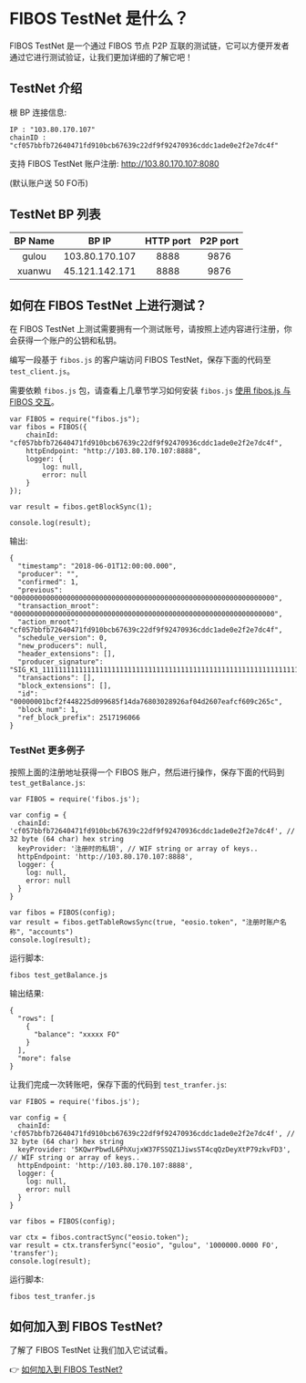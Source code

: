 # FIBOS TestNet 是什么？

FIBOS TestNet 是一个通过 FIBOS 节点 P2P 互联的测试链，它可以方便开发者通过它进行测试验证，让我们更加详细的了解它吧！

## TestNet 介绍

根 BP 连接信息: 

```
IP : "103.80.170.107"
chainID : "cf057bbfb72640471fd910bcb67639c22df9f92470936cddc1ade0e2f2e7dc4f"
```

支持 FIBOS TestNet 账户注册: http://103.80.170.107:8080

(默认账户送 50 FO币)

## TestNet BP 列表


| BP Name  | BP IP  | HTTP port | P2P port |
|:-------------: |:---------------:| :-------------:| :-------------:|
| gulou      | 103.80.170.107 |         8888 | 9876 |
| xuanwu      | 45.121.142.171 |         8888 | 9876 |

## 如何在 FIBOS TestNet 上进行测试？

在 FIBOS TestNet 上测试需要拥有一个测试账号，请按照上述内容进行注册，你会获得一个账户的公钥和私钥。

编写一段基于 `fibos.js` 的客户端访问 FIBOS TestNet，保存下面的代码至 `test_client.js`。

需要依赖 `fibos.js` 包，请查看上几章节学习如何安装 `fibos.js` [使用 fibos.js 与 FIBOS 交互](fibosjs.md)。

```
var FIBOS = require("fibos.js");
var fibos = FIBOS({
	chainId: "cf057bbfb72640471fd910bcb67639c22df9f92470936cddc1ade0e2f2e7dc4f",
	httpEndpoint: "http://103.80.170.107:8888",
	logger: {
		log: null,
		error: null
	}
});

var result = fibos.getBlockSync(1);

console.log(result);
```

输出:

```
{
  "timestamp": "2018-06-01T12:00:00.000",
  "producer": "",
  "confirmed": 1,
  "previous": "0000000000000000000000000000000000000000000000000000000000000000",
  "transaction_mroot": "0000000000000000000000000000000000000000000000000000000000000000",
  "action_mroot": "cf057bbfb72640471fd910bcb67639c22df9f92470936cddc1ade0e2f2e7dc4f",
  "schedule_version": 0,
  "new_producers": null,
  "header_extensions": [],
  "producer_signature": "SIG_K1_111111111111111111111111111111111111111111111111111111111111111116uk5ne",
  "transactions": [],
  "block_extensions": [],
  "id": "00000001bcf2f448225d099685f14da76803028926af04d2607eafcf609c265c",
  "block_num": 1,
  "ref_block_prefix": 2517196066
}
```

### TestNet 更多例子

按照上面的注册地址获得一个 FIBOS 账户，然后进行操作，保存下面的代码到 `test_getBalance.js`:

```
var FIBOS = require('fibos.js');

var config = {
  chainId: 'cf057bbfb72640471fd910bcb67639c22df9f92470936cddc1ade0e2f2e7dc4f', // 32 byte (64 char) hex string
  keyProvider: '注册时的私钥', // WIF string or array of keys..
  httpEndpoint: 'http://103.80.170.107:8888',
  logger: {
    log: null,
    error: null
  }
}

var fibos = FIBOS(config);
var result = fibos.getTableRowsSync(true, "eosio.token", "注册时账户名称", "accounts")
console.log(result);
```

运行脚本:

```
fibos test_getBalance.js
```

输出结果:

```
{
  "rows": [
    {
      "balance": "xxxxx FO"
    }
  ],
  "more": false
}
```

让我们完成一次转账吧，保存下面的代码到 `test_tranfer.js`:

```
var FIBOS = require('fibos.js');

var config = {
  chainId: 'cf057bbfb72640471fd910bcb67639c22df9f92470936cddc1ade0e2f2e7dc4f', // 32 byte (64 char) hex string
  keyProvider: '5KQwrPbwdL6PhXujxW37FSSQZ1JiwsST4cqQzDeyXtP79zkvFD3', // WIF string or array of keys..
  httpEndpoint: 'http://103.80.170.107:8888',
  logger: {
    log: null,
    error: null
  }
}

var fibos = FIBOS(config);

var ctx = fibos.contractSync("eosio.token");
var result = ctx.transferSync("eosio", "gulou", '1000000.0000 FO', 'transfer');
console.log(result);
```

运行脚本:

```
fibos test_tranfer.js
```


## 如何加入到 FIBOS TestNet?

了解了 FIBOS TestNet 让我们加入它试试看。

👉 [如何加入到 FIBOS TestNet?](jointestnet.md)